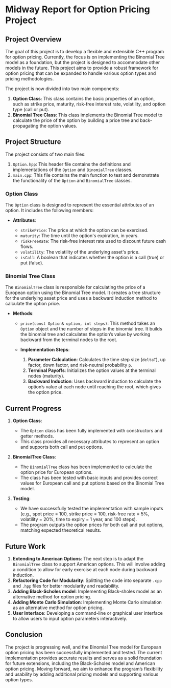 
Midway Report for Option Pricing Project 
=

Project Overview
-

The goal of this project is to develop a flexible and extensible C++ program for option pricing. Currently, the focus is on implementing the Binomial Tree model as a foundation, but the project is designed to accommodate other models in the future. This project aims to provide a robust framework for option pricing that can be expanded to handle various option types and pricing methodologies.


The project is now divided into two main components:

1.  **Option Class**: This class contains the basic properties of an option, such as strike price, maturity, risk-free interest rate, volatility, and option type (call or put).
2.  **Binomial Tree Class**: This class implements the Binomial Tree model to calculate the price of the option by building a price tree and back-propagating the option values.

Project Structure
-----------------

The project consists of two main files:

1.  `Option.hpp`: This header file contains the definitions and implementations of the `Option` and `BinomialTree` classes.
2.  `main.cpp`: This file contains the main function to test and demonstrate the functionality of the `Option` and `BinomialTree` classes.

### Option Class

The `Option` class is designed to represent the essential attributes of an option. It includes the following members:

-   **Attributes**:
    
    -   `strikePrice`: The price at which the option can be exercised.
    -   `maturity`: The time until the option's expiration, in years.
    -   `riskFreeRate`: The risk-free interest rate used to discount future cash flows.
    -   `volatility`: The volatility of the underlying asset's price.
    -   `isCall`: A boolean that indicates whether the option is a call (true) or put (false).


### Binomial Tree Class

The `BinomialTree` class is responsible for calculating the price of a European option using the Binomial Tree model. It creates a tree structure for the underlying asset price and uses a backward induction method to calculate the option price.

-   **Methods**:
    -   `price(const Option& option, int steps)`: This method takes an `Option` object and the number of steps in the binomial tree. It builds the binomial tree and calculates the option’s value by working backward from the terminal nodes to the root.
        
    -   **Implementation Steps**:
        
        1.  **Parameter Calculation**: Calculates the time step size (`deltaT`), up factor, down factor, and risk-neutral probability `p`.
        2.  **Terminal Payoffs**: Initializes the option values at the terminal nodes (maturity).
        3.  **Backward Induction**: Uses backward induction to calculate the option’s value at each node until reaching the root, which gives the option price.

Current Progress
----------------

1.  **Option Class**:
    
    -   The `Option` class has been fully implemented with constructors and getter methods.
    -   This class provides all necessary attributes to represent an option and supports both call and put options.
2.  **BinomialTree Class**:
    
    -   The `BinomialTree` class has been implemented to calculate the option price for European options.
    -   The class has been tested with basic inputs and provides correct values for European call and put options based on the Binomial Tree model.
3.  **Testing**:
    
    -   We have successfully tested the implementation with sample inputs (e.g., spot price = 100, strike price = 100, risk-free rate = 5%, volatility = 20%, time to expiry = 1 year, and 100 steps).
    -   The program outputs the option prices for both call and put options, matching expected theoretical results.


Future Work
-----------

1.  **Extending to American Options**: The next step is to adapt the `BinomialTree` class to support American options. This will involve adding a condition to allow for early exercise at each node during backward induction.
2.  **Refactoring Code for Modularity**: Splitting the code into separate `.cpp` and `.hpp` files for better modularity and readability.
3.  **Adding Black-Scholes model**: Implementing Black-sholes model as an alternative method for option pricing. 
4.  **Adding Monte Carlo Simulation**: Implementing Monte Carlo simulation as an alternative method for option pricing.
5.  **User Interface**: Developing a command-line or graphical user interface to allow users to input option parameters interactively.

Conclusion
----------

The project is progressing well, and the Binomial Tree model for European option pricing has been successfully implemented and tested. The current implementation provides accurate results and serves as a solid foundation for future extensions, including the Black-Scholes model and American option pricing. Moving forward, we aim to enhance the program’s flexibility and usability by adding additional pricing models and supporting various option types.

